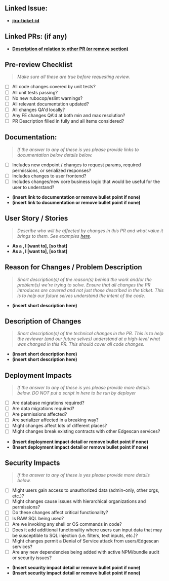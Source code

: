 ## Linked Issue:
- **[jira-ticket-id](<link-to-jira-ticket>)**

## Linked PRs: (if any)
- **[Description of relation to other PR (or remove section)](<link to PR>)**

## Pre-review Checklist
> <i>Make sure all these are true before requesting review.</i>
- [ ] All code changes covered by unit tests?
- [ ] All unit tests passing?
- [ ] No new rubocop/eslint warnings?
- [ ] All relevant documentation updated?
- [ ] All changes QA'd locally?
- [ ] Any FE changes QA'd at both min and max resolution?
- [ ] PR Description filled in fully and all items considered?

## Documentation:
> <i>If the answer to any of these is yes please provide links to documentation below details below.</i>
- [ ] Includes new endpoint / changes to request params, required permissions, or serialized responses?
- [ ] Includes changes to user frontend?
- [ ] Includes changes/new core business logic that would be useful for the user to understand?
<!-- (Don't Delete) Location Marker for Citrine Parsing: documentation section start -->
- **(insert link to documentation or remove bullet point if none)**
- **(insert link to documentation or remove bullet point if none)**
<!-- (Don't Delete) Location Marker for Citrine Parsing: documentation section end -->

## User Story / Stories
> <i>Describe who will be affected by changes in this PR and what value it brings to them. See examples [here](https://www.atlassian.com/agile/project-management/user-stories).</i>
- **As a <persona>, I [want to], [so that]**
- **As a <persona>, I [want to], [so that]**

## Reason for Changes / Problem Description
> <i>Short description(s) of the reason(s) behind the work and/or the problem(s) we're trying to solve. Ensure that all changes the PR introduces are covered and not just those described in the ticket. This is to help our future selves understand the intent of the code.</i>
<!-- (Don't Delete) Location Marker for Citrine Parsing: problem description start -->
- **(insert short description here)**

<!-- (Don't Delete) Location Marker for Citrine Parsing: problem description end -->
## Description of Changes
> <i>Short description(s) of the technical changes in the PR. This is to help the reviewer (and our future selves) understand at a high-level what was changed in this PR. This should cover all code changes.</i>
- **(insert short description here)**
- **(insert short description here)**

## Deployment Impacts
> <i>If the answer to any of these is yes please provide more details below. DO NOT put a script in here to be run by deployer</i>
- [ ] Are database migrations required?
- [ ] Are data migrations required?
- [ ] Are permissions affected?
- [ ] Are serializer affected in a breaking way?
- [ ] Might changes affect lots of different places?
- [ ] Might changes break existing contracts with other Edgescan services?
<!-- (Don't Delete) Location Marker for Citrine Parsing: deployment impact start -->
- **(Insert deployment impact detail or remove bullet point if none)**
- **(Insert deployment impact detail or remove bullet point if none)**

<!-- (Don't Delete) Location Marker for Citrine Parsing: deployment impact end -->
## Security Impacts
> <i>If the answer to any of these is yes please provide more details below.</i>
- [ ] Might users gain access to unauthorized data (admin-only, other orgs, etc.)?
- [ ] Might changes cause issues with hierarchical organizations and permissions?
- [ ] Do these changes affect critical functionality?
- [ ] Is RAW SQL being used?
- [ ] Are we invoking any shell or OS commands in code?
- [ ] Does it add additional functionality where users can input data that may be susceptible to SQL injection (i.e. filters, text inputs, etc.)?
- [ ] Might changes permit a Denial of Service attack from users/Edgescan services?
- [ ] Are any new dependencies being added with active NPM/bundle audit or security issues?
<!-- (Don't Delete) Location Marker for Citrine Parsing: security impact start -->
- **(Insert security impact detail or remove bullet point if none)**
- **(Insert security impact detail or remove bullet point if none)**
<!-- (Don't Delete) Location Marker for Citrine Parsing: security impact end -->
